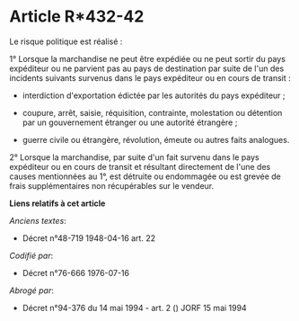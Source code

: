 # Article R*432-42

Le risque politique est réalisé :

1° Lorsque la marchandise ne peut être expédiée ou ne peut sortir du pays expéditeur ou ne parvient pas au pays de
destination par suite de l'un des incidents suivants survenus dans le pays expéditeur ou en cours de transit :

- interdiction d'exportation édictée par les autorités du pays expéditeur ;

- coupure, arrêt, saisie, réquisition, contrainte, molestation ou détention par un gouvernement étranger ou une autorité
étrangère ;

- guerre civile ou étrangère, révolution, émeute ou autres faits analogues.

2° Lorsque la marchandise, par suite d'un fait survenu dans le pays expéditeur ou en cours de transit et résultant
directement de l'une des causes mentionnées au 1°, est détruite ou endommagée ou est grevée de frais supplémentaires non
récupérables sur le vendeur.

**Liens relatifs à cet article**

_Anciens textes_:

  - Décret n°48-719 1948-04-16 art. 22

_Codifié par_:

  - Décret n°76-666 1976-07-16

_Abrogé par_:

  - Décret n°94-376 du 14 mai 1994 - art. 2 () JORF 15 mai 1994
